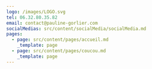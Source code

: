 ```yaml
---
logo: /images/LOGO.svg
tel: 06.32.80.35.82
email: contact@pauline-gorlier.com
socialMedias: src/content/socialMedia/socialMedia.md
pages:
  - page: src/content/pages/accueil.md
    _template: page
  - page: src/content/pages/coucou.md
    _template: page
---
```


